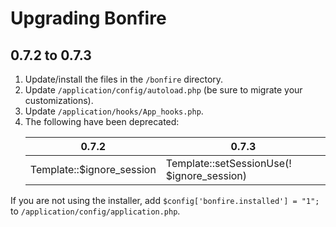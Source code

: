 # Upgrading Bonfire

## 0.7.2 to 0.7.3

1. Update/install the files in the `/bonfire` directory.
2. Update `/application/config/autoload.php` (be sure to migrate your customizations).
3. Update `/application/hooks/App_hooks.php`.
4. The following have been deprecated:
    <table>
        <thead>
            <tr>
                <th>0.7.2</th>
                <th>0.7.3</th>
            </tr>
        </thead>
        <tbody>
            <tr>
                <td>Template::$ignore_session</td>
                <td>Template::setSessionUse(! $ignore_session)</td>
            </tr>
        </tbody>
    </table>

If you are not using the installer, add `$config['bonfire.installed'] = "1";` to `/application/config/application.php`.
